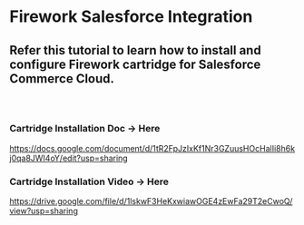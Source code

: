 # Firework Salesforce Integration 

## Refer this tutorial to learn how to install and configure Firework cartridge for Salesforce Commerce Cloud.

### <br/>
### Cartridge Installation Doc -> <a herf="https://docs.google.com/document/d/1tR2FpJzIxKf1Nr3GZuusHOcHalIi8h6kj0qa8JWI4oY/edit?usp=sharing"> Here </a>
https://docs.google.com/document/d/1tR2FpJzIxKf1Nr3GZuusHOcHalIi8h6kj0qa8JWI4oY/edit?usp=sharing


### Cartridge Installation Video -> <a herf="https://drive.google.com/file/d/1lskwF3HeKxwiawOGE4zEwFa29T2eCwoQ/view?usp=sharing"> Here </a>
https://drive.google.com/file/d/1lskwF3HeKxwiawOGE4zEwFa29T2eCwoQ/view?usp=sharing
